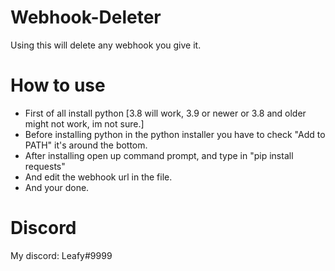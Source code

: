 # Webhook-Deleter
Using this will delete any webhook you give it.

# How to use
* First of all install python [3.8 will work, 3.9 or newer or 3.8 and older might not work, im not sure.]
* Before installing python in the python installer you have to check "Add to PATH" it's around the bottom.
* After installing open up command prompt, and type in "pip install requests"
* And edit the webhook url in the file.
* And your done.

# Discord
My discord: Leafy#9999
